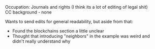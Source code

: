 Occupation: Journals and rights (I think its a lot of editing of legal shit)<br />
CC background - none

Wants to send edits for general readability, but aside from that:
  - Found the blockchains section a little unclear
  - Thought that introducing "neighbors" in the example was weird and didn't really understand why
